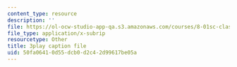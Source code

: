 ```yaml
---
content_type: resource
description: ''
file: https://ol-ocw-studio-app-qa.s3.amazonaws.com/courses/8-01sc-classical-mechanics-fall-2016/50fa06410d55dcb0d2c42d99617be05a_Cslq_ZYdYwE.srt
file_type: application/x-subrip
resourcetype: Other
title: 3play caption file
uid: 50fa0641-0d55-dcb0-d2c4-2d99617be05a
---
```

